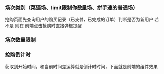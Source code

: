 ### 场次类别（菜逼场、limit限制你数量场、拼手速的普通场）
抢购页面先查询用户的购买记录（已支付，已完成的订单）判断是否为新用户
若不是 则在 前端点击抢购时直接弹框提醒

### 场次数量限制

### 抢购倒计时
获取到开始时间，和当前时间差运算就是倒计时时间，下面就是前端的组件效果